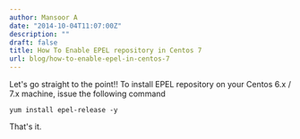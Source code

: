 ```yaml
---
author: Mansoor A
date: "2014-10-04T11:07:00Z"
description: ""
draft: false
title: How To Enable EPEL repository in Centos 7
url: blog/how-to-enable-epel-in-centos-7
---
```



Let's go straight to the point!!
To install EPEL repository on your Centos 6.x / 7.x machine, issue the following command
```
yum install epel-release -y
```

That's it.



